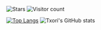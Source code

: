 ![Stars](https://img.shields.io/badge/dynamic/json?label=%20Stars&query=%24.stars&url=https://api.github-star-counter.workers.dev/user/TxoriUrdina)
![Visitor count](https://shields-io-visitor-counter.herokuapp.com/badge?page=https://github.com/TxoriUrdina&color=Chartreuse)

[![Top Langs](https://github-readme-stats.vercel.app/api/top-langs/?username=TxoriUrdina&show_icons=true&theme=transparent)](https://github.com/TxoriUrdina)
![Txori's GitHub stats](https://github-readme-stats.vercel.app/api?username=TxoriUrdina&show_icons=true&theme=transparent)
